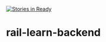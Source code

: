 [![Stories in Ready](https://badge.waffle.io/Szop-Kradziej/rail-learn-backend.png?label=ready&title=Ready)](https://waffle.io/Szop-Kradziej/rail-learn-backend)
# rail-learn-backend